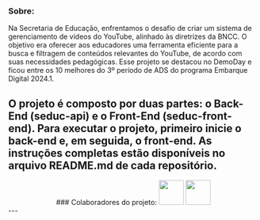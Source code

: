 
### Sobre:
Na Secretaria de Educação, enfrentamos o desafio de criar um sistema de gerenciamento de vídeos do YouTube, alinhado às diretrizes da BNCC. O objetivo era oferecer aos educadores uma ferramenta eficiente para a busca e filtragem de conteúdos relevantes do YouTube, de acordo com suas necessidades pedagógicas. Esse projeto se destacou no DemoDay e ficou entre os 10 melhores do 3º período de ADS do programa Embarque Digital 2024.1.

O projeto é composto por duas partes: o Back-End (seduc-api) e o Front-End (seduc-front-end). Para executar o projeto, primeiro inicie o back-end e, em seguida, o front-end. As instruções completas estão disponíveis no arquivo README.md de cada repositório.
---

<div align="center">
  ### Colaboradores do projeto:
  <a href="https://github.com/herbertgabriel"><img height="50px" width="50px" src="https://avatars.githubusercontent.com/u/142347988?s=64&v=4"/></a>
  <a href="https://github.com/italo1101"><img height="50px" width="50px" src="https://avatars.githubusercontent.com/u/178419847?s=64&v=4"/></a>
</div>
---

